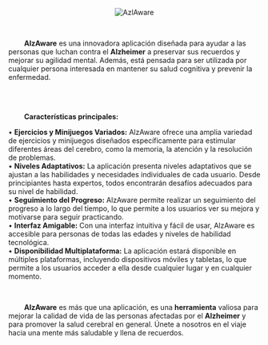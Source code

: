 <p align="center">
    <img src="https://imgur.com/a/1THgOjr" alt="AzlAware">
</p>

<br>

&nbsp;&nbsp;&nbsp;&nbsp;&nbsp;&nbsp;&nbsp;&nbsp;**AlzAware** es una innovadora aplicación diseñada para ayudar a las personas que luchan contra el **Alzheimer** a preservar sus recuerdos y mejorar su agilidad mental. Además, está pensada para ser utilizada por cualquier persona interesada en mantener su salud cognitiva y prevenir la enfermedad.  

<br><br>

&nbsp;&nbsp;&nbsp;&nbsp;&nbsp;&nbsp;&nbsp;&nbsp;**Características principales:**

•	**Ejercicios y Minijuegos Variados:** AlzAware ofrece una amplia variedad de ejercicios y minijuegos diseñados específicamente para estimular diferentes áreas del cerebro, como la memoria, la atención y la resolución de problemas.<br>
•	**Niveles Adaptativos:** La aplicación presenta niveles adaptativos que se ajustan a las habilidades y necesidades individuales de cada usuario. Desde principiantes hasta expertos, todos encontrarán desafíos adecuados para su nivel de habilidad.<br>
•	**Seguimiento del Progreso:** AlzAware permite realizar un seguimiento del progreso a lo largo del tiempo, lo que permite a los usuarios ver su mejora y motivarse para seguir practicando.<br>
•	**Interfaz Amigable:** Con una interfaz intuitiva y fácil de usar, AlzAware es accesible para personas de todas las edades y niveles de habilidad tecnológica.<br>
•	**Disponibilidad Multiplataforma:** La aplicación estará disponible en múltiples plataformas, incluyendo dispositivos móviles y tabletas, lo que permite a los usuarios acceder a ella desde cualquier lugar y en cualquier momento.

<br>

&nbsp;&nbsp;&nbsp;&nbsp;&nbsp;&nbsp;&nbsp;&nbsp;**AlzAware** es más que una aplicación, es una **herramienta** valiosa para mejorar la calidad de vida de las personas afectadas por el **Alzheimer** y para promover la salud cerebral en general. Únete a nosotros en el viaje hacia una mente más saludable y llena de recuerdos.
